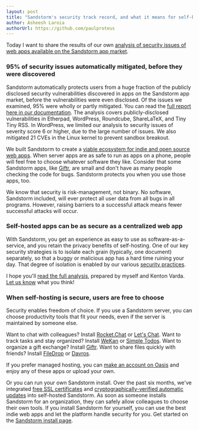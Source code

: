 ```yaml
---
layout: post
title: "Sandstorm's security track record, and what it means for self-hosting"
author: Asheesh Laroia
authorUrl: https://github.com/paulproteus
---
```


Today I want to share the results of our own [analysis of security issues of web apps available on
the Sandstorm app market](https://docs.sandstorm.io/en/latest/using/security-non-events/).

### 95% of security issues automatically mitigated, before they were discovered

Sandstorm automatically protects users from a huge fraction of the publicly disclosed security
vulnerabilities discovered in apps on the Sandstorm app market, before the vulnerabilities were even
disclosed. Of the issues we examined, 95% were wholly or partly mitigated. You can read the [full
report here in our
documentation](https://docs.sandstorm.io/en/latest/using/security-non-events/). The analysis covers
publicly-disclosed vulnerabilities in Etherpad, WordPress, Roundcube, ShareLaTeX, and Tiny Tiny
RSS. In WordPress, we limited our analysis to security issues of severity score 6 or higher, due to
the large number of issues. We also mitigated 21 CVEs in the Linux kernel to prevent sandbox
breakout.

We built Sandstorm to create a [viable ecosystem for indie and open source web
apps](https://sandstorm.io/news/2014-07-21-open-source-web-apps-require-federated-hosting). When
server apps are as safe to run as apps on a phone, people will feel free to choose whatever software
they like. Consider that some Sandstorm apps, like
[Giftr](https://sandstorm.io/news/2016-02-25-giftr), are small and don't have as many people
checking the code for bugs. Sandstorm protects you when you use those apps, too.

We know that security is risk-management, not binary. No software, Sandstorm included, will ever
protect all user data from all bugs in all programs. However, raising barriers to a successful
attack means fewer successful attacks will occur.

### Self-hosted apps can be as secure as a centralized web app

With Sandstorm, you get an experience as easy to use as software-as-a-service, and you retain the
privacy benefits of self-hosting. One of our key security strategies is to isolate each grain
(typically, one document) separately, so that a buggy or malicious app has a hard time ruining your
day. That degree of isolation is enabled by our various [security
practices](https://sandstorm.io/how-it-works).

I hope you'll [read the full
analysis](https://docs.sandstorm.io/en/latest/using/security-practices/), prepared by myself and
Kenton Varda. <a href="https://groups.google.com/forum/#!forum/sandstorm-dev">Let us know</a> what
you think!

### When self-hosting is secure, users are free to choose

Security enables freedom of choice. If you use a Sandstorm server, you can choose productivity tools
that fit your needs, even if the server is maintained by someone else.

Want to chat with colleagues? Install
[Rocket.Chat](https://apps.sandstorm.io/app/vfnwptfn02ty21w715snyyczw0nqxkv3jvawcah10c6z7hj1hnu0) or
[Let's
Chat](https://apps.sandstorm.io/app/qkgkaxfqhgsff8zgx2f4nf1a8xvmpte6wa19egmfkk06mzt7e8dh). Want to
track tasks and stay organized? Install
[WeKan](https://apps.sandstorm.io/app/m86q05rdvj14yvn78ghaxynqz7u2svw6rnttptxx49g1785cdv1h) or
[Simple
Todos](https://apps.sandstorm.io/app/0dp7n6ehj8r5ttfc0fj0au6gxkuy1nhw2kx70wussfa1mqj8tf80). Want to
organize a gift exchange? Install
[Giftr](https://apps.sandstorm.io/app/tr3w5p7ajsf61nf2e6dkfv8tdjes0qsm5w6ew0frd4qwnacwur90). Want to
share files quickly with friends? Install
[FileDrop](https://apps.sandstorm.io/app/nn7axgy3y8kvd0m1mtk3cwca34t916p5d7m4j1j2e874nuz3t8y0) or
[Davros](https://apps.sandstorm.io/app/8aspz4sfjnp8u89000mh2v1xrdyx97ytn8hq71mdzv4p4d8n0n3h).

If you prefer managed hosting, you can [make an account on Oasis](https://oasis.sandstorm.io/) and
enjoy any of these apps or upload your own.

Or you can run your own Sandstorm install. Over the past six months, we've integrated [free SSL
certificates](https://sandstorm.io/news/2015-10-01-free-ssl-certificates) and
[cryptographically-verified automatic
updates](https://sandstorm.io/news/2015-09-24-is-curl-bash-insecure-pgp-verified-install) into
self-hosted Sandstorm. As soon as someone installs Sandstorm for an organization, they can safely
allow colleagues to choose their own tools. If you install Sandstorm for yourself, you can use the
best indie web apps and let the platform handle security for you.  Get started on the [Sandstorm
install page](https://sandstorm.io/install).
